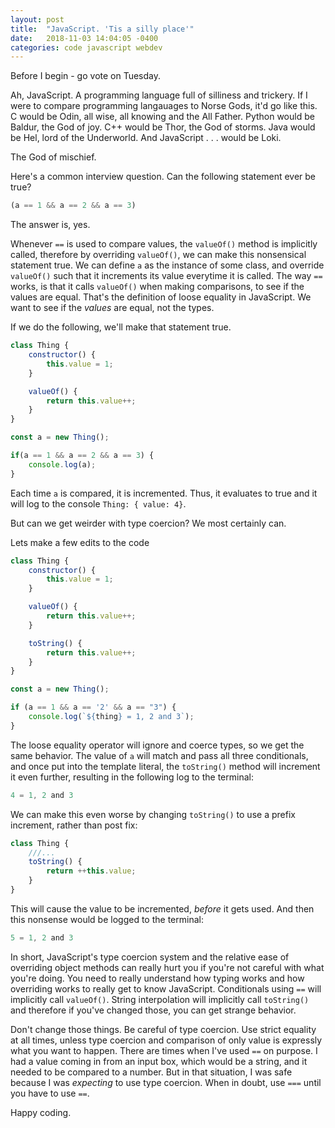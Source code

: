 ```yaml
---
layout: post
title:  "JavaScript. 'Tis a silly place'"
date:   2018-11-03 14:04:05 -0400
categories: code javascript webdev
---
```


Before I begin - go vote on Tuesday.

Ah, JavaScript.  A programming language full of silliness and trickery.  If I were to compare programming langauages to Norse Gods, it'd go like this.  C would be Odin, all wise, all knowing and the All Father.  Python would be Baldur, the God of joy.  C++ would be Thor, the God of storms.  Java would be Hel, lord of the Underworld.  And JavaScript . . . would be Loki.

The God of mischief.

Here's a common interview question.  Can the following statement ever be true?

```javascript
(a == 1 && a == 2 && a == 3)
```

The answer is, yes.

Whenever `==` is used to compare values, the `valueOf()` method is implicitly called, therefore by overriding `valueOf()`, we can make this nonsensical statement true.  We can define `a` as the instance of some class, and override `valueOf()` such that it increments its value everytime it is called.  The way `==` works, is that it calls `valueOf()` when making comparisons, to see if the values are equal.  That's the definition of loose equality in JavaScript.  We want to see if the _values_ are equal, not the types.

If we do the following, we'll make that statement true.

```javascript
class Thing {
    constructor() {
        this.value = 1;
    }

    valueOf() {
        return this.value++;
    }
}

const a = new Thing();

if(a == 1 && a == 2 && a == 3) {
    console.log(a);
}
```

Each time `a` is compared, it is incremented.  Thus, it evaluates to true and it will log to the console `Thing: { value: 4}`.

But can we get weirder with type coercion?  We most certainly can.

Lets make a few edits to the code

```javascript
class Thing {
    constructor() {
        this.value = 1;
    }

    valueOf() {
        return this.value++;
    }

    toString() {
        return this.value++;
    }
}

const a = new Thing();

if (a == 1 && a == '2' && a == "3") {
    console.log(`${thing} = 1, 2 and 3`);
}
```

The loose equality operator will ignore and coerce types, so we get the same behavior.  The value of `a` will match and pass all three conditionals, and once put into the template literal, the `toString()` method will increment it even further, resulting in the following log to the terminal:

```javascript
4 = 1, 2 and 3
```

We can make this even worse by changing `toString()` to use a prefix increment, rather than post fix:

```javascript
class Thing {
    ///...
    toString() {
        return ++this.value;
    }
}
```

This will cause the value to be incremented, _before_ it gets used.  And then this nonsense would be logged to the terminal:

```javascript
5 = 1, 2 and 3
```

In short, JavaScript's type coercion system and the relative ease of overriding object methods can really hurt you if you're not careful with what you're doing.  You need to really understand how typing works and how overriding works to really get to know JavaScript.  Conditionals using `==` will implicitly call `valueOf()`.  String interpolation will implicitly call `toString()` and therefore if you've changed those, you can get strange behavior.

Don't change those things.  Be careful of type coercion. Use strict equality at all times, unless type coercion and comparison of only value is expressly what you want to happen.  There are times when I've used `==` on purpose.  I had a value coming in from an input box, which would be a string, and it needed to be compared to a number.  But in that situation, I was safe because I was _expecting_ to use type coercion.  When in doubt, use `===` until you have to use `==`.

Happy coding.